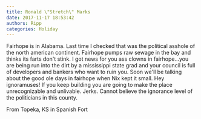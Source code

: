 ```yaml
---
title: Ronald \"Stretch\" Marks
date: 2017-11-17 18:53:42
authors: Ripp
categories: Holiday
---
```


 Fairhope is in Alabama. Last time I checked that was the political asshole of the north american continent. Fairhope pumps raw sewage in the bay and thinks its farts don't stink. I got news for you ass clowns in fairhope...you are being run into the dirt by a mississippi state grad and your council is full of developers and bankers who want to ruin you. Soon we'll be talking about the good ole days in fairhope when Nix kept it small. Hey ignoramuses! If you keep building you are going to make the place unrecognizable and unlivable. Jerks. Cannot believe the ignorance level of the politicians in this county. 

From Topeka, KS in Spanish Fort
